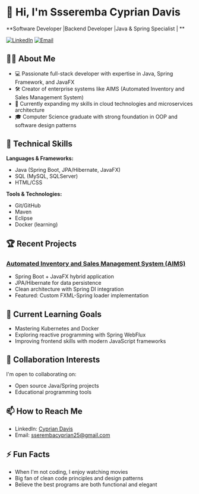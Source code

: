 # 👋 Hi, I'm Ssseremba Cyprian Davis 

**Software Developer |Backend Developer |Java & Spring Specialist | **

[![LinkedIn](https://img.shields.io/badge/LinkedIn-Connect-blue)](https://www.linkedin.com/in/sseremba-cyprian-98254020b)
[![Email](https://img.shields.io/badge/Email-Contact%20Me-red)](mailto:sserembacyprian25@gmail.com)

## 👨‍💻 About Me

- 💻 Passionate full-stack developer with expertise in Java, Spring Framework, and JavaFX
- 🛠️ Creator of enterprise systems like AIMS (Automated Inventory and Sales Management System)
- 🌱 Currently expanding my skills in cloud technologies and microservices architecture
- 🎓 Computer Science graduate with strong foundation in OOP and software design patterns

## 🔧 Technical Skills

**Languages & Frameworks:**
- Java (Spring Boot, JPA/Hibernate, JavaFX)
- SQL (MySQL, SQLServer)
- HTML/CSS

**Tools & Technologies:**
- Git/GitHub
- Maven
- Eclipse
- Docker (learning)

## 🏆 Recent Projects

### [Automated Inventory and Sales Management System (AIMS)](https://github.com/CyprianDavis/AIMS)
- Spring Boot + JavaFX hybrid application
- JPA/Hibernate for data persistence
- Clean architecture with Spring DI integration
- Featured: Custom FXML-Spring loader implementation

## 🌱 Current Learning Goals
- Mastering Kubernetes and Docker
- Exploring reactive programming with Spring WebFlux
- Improving frontend skills with modern JavaScript frameworks

## 💞️ Collaboration Interests
I'm open to collaborating on:
- Open source Java/Spring projects
- Educational programming tools

## 📫 How to Reach Me
- LinkedIn: [Cyprian Davis](https://www.linkedin.com/in/sseremba-cyprian-98254020b)
- Email: sserembacyprian25@gmail.com


## ⚡ Fun Facts
- When I'm not coding, I enjoy watching movies
- Big fan of clean code principles and design patterns
- Believe the best programs are both functional and elegant
